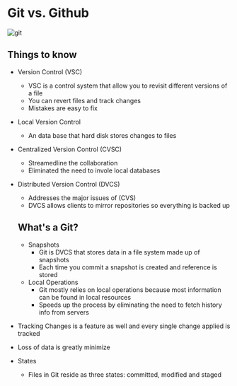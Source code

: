 # Git vs. Github
![git](https://miro.medium.com/max/3200/1*OY34A4uBsawmGoqpBV3UaA.png)
## Things to know
- Version Control (VSC)
    - VSC is a control system that allow you to revisit different versions of a file
    - You can revert files and track changes
    - Mistakes are easy to fix
- Local Version Control
    - An data base that hard disk stores changes to files
- Centralized Version Control (CVSC)
    - Streamedline the collaboration 
    - Eliminated the need to invole local databases
- Distributed Version Control (DVCS)
    - Addresses the major issues of (CVS)
    - DVCS allows clients to mirror repositories so everything is backed up

    ## What's a Git?
    - Snapshots
        - Git is DVCS that stores data in a file system made up of snapshots
        - Each time you commit a snapshot is created and reference is stored
    - Local Operations
         - Git mostly relies on local operations because most information can be found in local resources
         - Speeds up the process by eliminating the need to fetch history info from servers
- Tracking Changes is a feature as well and every single change applied is tracked
- Loss of data is greatly minimize
- States 
    - Files in Git reside as three states: committed, modified and staged


